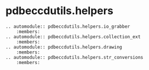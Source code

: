 pdbeccdutils.helpers
====================

```eval_rst
.. automodule:: pdbeccdutils.helpers.io_grabber
    :members:    
.. automodule:: pdbeccdutils.helpers.collection_ext
    :members:
.. automodule:: pdbeccdutils.helpers.drawing
    :members:
.. automodule:: pdbeccdutils.helpers.str_conversions
    :members:    
```